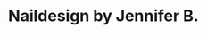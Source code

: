 ---
title: "Naildesign by Jennifer B."
url: /limbach-oberfrohna/naildesign-by-jennifer-b/
shop: Kosmetik
---
